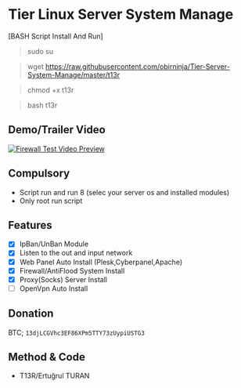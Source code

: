 # Tier Linux Server System Manage
[BASH Script Install And Run]

> sudo su

> wget https://raw.githubusercontent.com/obirninja/Tier-Server-System-Manage/master/t13r

> chmod +x t13r

> bash t13r

Demo/Trailer Video
---
[![Firewall Test Video Preview](https://1.bp.blogspot.com/-f_cC7-zXtPY/XoquA1u0HcI/AAAAAAAABCE/TQZYsYIVIUcvowgsywdhCZuRBxK_ypKjgCK4BGAsYHg/video-media-player-design_114579-839.jpg)](http://www.youtube.com/watch?v=)

Compulsory
---
* Script run and run 8 (selec your server os and installed modules)
* Only root run script

Features
---
- [x] IpBan/UnBan Module
- [x] Listen to the out and input network
- [x] Web Panel Auto Install (Plesk,Cyberpanel,Apache)
- [x] Firewall/AntiFlood System Install
- [x] Proxy(Socks) Server Install
- [ ] OpenVpn Auto Install
 
Donation
---
BTC; `13djLCGVhc3EF86XPm5TTY73zUypiUSTG3`

Method & Code
---
* T13R/Ertuğrul TURAN
